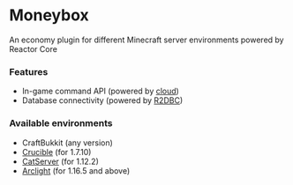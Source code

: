 Moneybox
===============
An economy plugin for different Minecraft server environments powered by Reactor Core

### Features
- In-game command API (powered by [cloud](https://github.com/Incendo/cloud))
- Database connectivity (powered by [R2DBC](https://github.com/r2dbc/r2dbc-pool))

### Available environments
- CraftBukkit (any version)
- [Crucible](https://github.com/CrucibleMC/Crucible/releases) (for 1.7.10)
- [CatServer](https://github.com/Luohuayu/CatServer) (for 1.12.2)
- [Arclight](https://github.com/IzzelAliz/Arclight/releases) (for 1.16.5 and above)